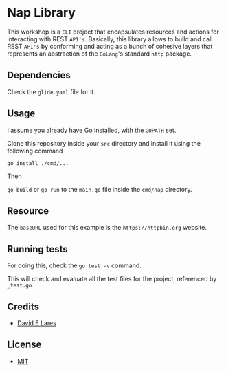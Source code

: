 # Nap Library

This workshop is a `CLI` project that encapsulates resources and actions for interacting with REST `API's`. Basically, this library allows to build and call REST `API's` by conforming and acting as a bunch of cohesive layers that represents an abstraction of the `GoLang`'s standard `http` package.

## Dependencies

Check the `glide.yaml` file for it.

## Usage

I assume you already have Go installed, with the `GOPATH` set.

Clone this repository inside your `src` directory and install it using the following command

`go install ./cmd/...`

Then

`go build` or `go run` to the `main.go` file inside the `cmd/nap` directory.

## Resource

The `baseURL` used for this example is the `https://httpbin.org` website.

## Running tests

For doing this, check the `go test -v` command.

This will check and evaluate all the test files for the project, referenced by `_test.go`

## Credits

 - [David E Lares](https://twitter.com/davidlares3)

## License

 - [MIT](https://opensource.org/licenses/MIT)
